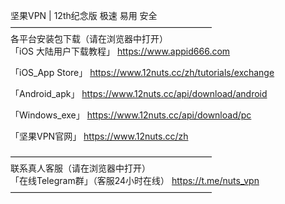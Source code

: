 坚果VPN | 12th纪念版 极速 易用 安全   
———————————————————————   
各平台安装包下载（请在浏览器中打开）    
「iOS 大陆用户下载教程」
https://www.appid666.com

「iOS_App Store」
https://www.12nuts.cc/zh/tutorials/exchange

「Android_apk」
https://www.12nuts.cc/api/download/android

「Windows_exe」
https://www.12nuts.cc/api/download/pc

「坚果VPN官网」
https://www.12nuts.cc/zh

———————————————————————   
联系真人客服（请在浏览器中打开）    
「在线Telegram群」（客服24小时在线）
https://t.me/nuts_vpn   
———————————————————————
